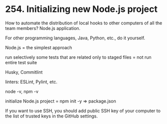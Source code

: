 # 254. Initializing new Node.js project

How to automate the distribution of local hooks to other computers of all the team members? Node.js application.

For other programming languages, Java, Python, etc., do it yourself.

Node.js = the simplest approach

run selectively some tests that are related only to staged files = not run entire test suite

Husky, Commitlint

linters: ESLint, Pylint, etc.

node -v, npm -v

initialize Node.js project = npm init -y => package.json

If you want to use SSH, you should add public SSH key of your computer to the list of trusted keys in the GitHub settings.
